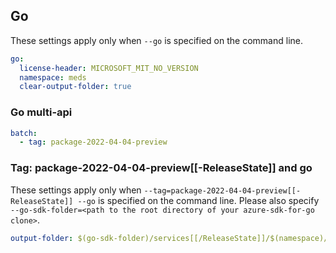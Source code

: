 ## Go

These settings apply only when `--go` is specified on the command line.

```yaml $(go)
go:
  license-header: MICROSOFT_MIT_NO_VERSION
  namespace: meds
  clear-output-folder: true
```

### Go multi-api

``` yaml $(go) && $(multiapi)
batch:
  - tag: package-2022-04-04-preview
```

### Tag: package-2022-04-04-preview[[-ReleaseState]] and go

These settings apply only when `--tag=package-2022-04-04-preview[[-ReleaseState]] --go` is specified on the command line.
Please also specify `--go-sdk-folder=<path to the root directory of your azure-sdk-for-go clone>`.

```yaml $(tag) == 'package-2022-04-04-preview[[-ReleaseState]]' && $(go)
output-folder: $(go-sdk-folder)/services[[/ReleaseState]]/$(namespace)/mgmt/2022-04-04-preview/$(namespace)
```
